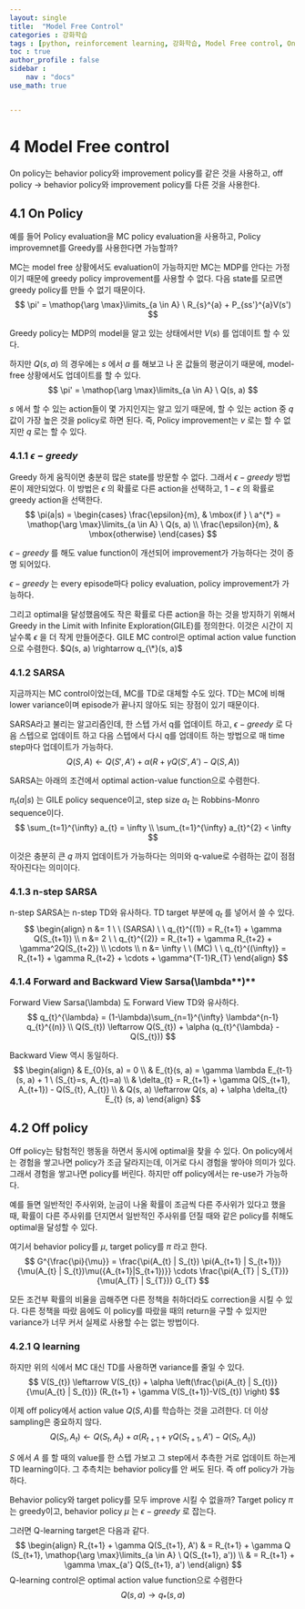 ```yaml
---
layout: single
title:  "Model Free Control"
categories : 강화학습
tags : [python, reinforcement learning, 강화학습, Model Free control, On policy, SARSA, off policy, Q learning]
toc : true
author_profile : false
sidebar : 
    nav : "docs"
use_math: true


---
```






# **4**   **Model Free control**

On policy는 behavior policy와 improvement policy를 같은 것을 사용하고, off policy -> behavior policy와 improvement policy를 다른 것을 사용한다.

 

## **4.1**   **On Policy**

예를 들어 Policy evaluation을 MC policy evaluation을 사용하고, Policy improvemnet를 Greedy를 사용한다면 가능할까?

MC는 model free 상황에서도 evaluation이 가능하지만 MC는 MDP를 안다는 가정이기 때문에 greedy policy improvement를 사용할 수 없다. 다음 state를 모르면 greedy policy를 만들 수 없기 때문이다.
$$
\pi' = \mathop{\arg \max}\limits_{a \in A} \ R_{s}^{a} + P_{ss'}^{a}V(s')
$$


Greedy policy는 MDP의 model을 알고 있는 상태에서만 $V(s)$ 를 업데이트 할 수 있다.

하지만 $Q(s, a)$ 의 경우에는 $s$ 에서 $a$ 를 해보고 나 온 값들의 평균이기 때문에, model-free 상황에서도 업데이트를 할 수 있다.
$$
\pi' = \mathop{\arg \max}\limits_{a \in A} \ Q(s, a)
$$


$s$ 에서 할 수 있는 action들이 몇 가지인지는 알고 있기 때문에, 할 수 있는 action 중 $q$ 값이 가장 높은 것을 policy로 하면 된다. 즉, Policy improvement는 $v$ 로는 할 수 없지만 $q$ 로는 할 수 있다.

 

### **4.1.1** $\epsilon - greedy$

Greedy 하게 움직이면 충분히 많은 state를 방문할 수 없다. 그래서 $\epsilon - greedy$  방법론이 제안되었다. 이 방법은 $\epsilon$ 의 확률로 다른 action을 선택하고, $1 - \epsilon$ 의 확률로 greedy action을 선택한다.
$$
\pi(a|s) = 
\begin{cases}
\frac{\epsilon}{m}, & \mbox{if } \ a^{*} = \mathop{\arg \max}\limits_{a \in A} \ Q(s, a) \\
\frac{\epsilon}{m}, & \mbox{otherwise}
\end{cases}
$$


$\epsilon - greedy$ 를 해도 value function이 개선되어 improvement가 가능하다는 것이 증명 되어있다.

$\epsilon - greedy$ 는 every episode마다 policy evaluation, policy improvement가 가능하다.

그리고 optimal을 달성했음에도 작은 확률로 다른 action을 하는 것을 방지하기 위해서 Greedy in the Limit with Infinite Exploration(GILE)를 정의한다. 이것은 시간이 지날수록 $\epsilon$ 을 더 작게 만들어준다. GILE MC control은 optimal action value function으로 수렴한다. $Q(s, a) \rightarrow q_{\*}(s, a)$

 

### **4.1.2** **SARSA**

지금까지는 MC control이었는데, MC를 TD로 대체할 수도 있다. TD는 MC에 비해 lower variance이며 episode가 끝나지 않아도 되는 장점이 있기 때문이다.

SARSA라고 불리는 알고리즘인데, 한 스텝 가서 q를 업데이트 하고, $\epsilon - greedy$ 로 다음 스텝으로 업데이트 하고 다음 스텝에서 다시 q를 업데이트 하는 방법으로 매 time step마다 업데이트가 가능하다.
$$
Q(S, A) \leftarrow Q(S', A') + \alpha(R + \gamma Q(S', A') - Q(S, A))
$$


SARSA는 아래의 조건에서 optimal action-value function으로 수렴한다.

$\pi_{t}(a|s)$ 는 GILE policy sequence이고, step size $a_{t}$ 는 Robbins-Monro sequence이다.
$$
\sum_{t=1}^{\infty} a_{t} = \infty \\
\sum_{t=1}^{\infty} a_{t}^{2} < \infty
$$


이것은 충분히 큰 $q$ 까지 업데이트가 가능하다는 의미와 q-value로 수렴하는 값이 점점 작아진다는 의미이다.

 

### **4.1.3** **n-step SARSA**

n-step SARSA는 n-step TD와 유사하다. TD target 부분에 $q_{t}$ 를 넣어서 쓸 수 있다.
$$
\begin{align}
n &= 1 \ \ (SARSA) \ \ q_{t}^{(1)} = R_{t+1} + \gamma Q(S_{t+1}) \\
n &= 2 \ \ q_{t}^{(2)} = R_{t+1} + \gamma R_{t+2} + \gamma^2Q(S_{t+2}) \\
\cdots \\
n &= \infty \ \ (MC) \ \ q_{t}^{(\infty)} = R_{t+1} + \gamma R_{t+2} + \cdots + \gamma^{T-1}R_{T}
\end{align}
$$




### **4.1.4** **Forward and Backward View Sarsa(**\lambda**)**

Forward View Sarsa(\lambda) 도 Forward View TD와 유사하다.
$$
q_{t}^{\lambda} = (1-\lambda)\sum_{n=1}^{\infty} \lambda^{n-1} q_{t}^{(n)} \\
Q(S_{t}) \leftarrow Q(S_{t}) + \alpha (q_{t}^{\lambda} - Q(S_{t}))
$$


Backward View 역시 동일하다.
$$
\begin{align}
& E_{0}(s, a) = 0 \\
& E_{t}(s, a) = \gamma \lambda E_{t-1}(s, a) + 1 \ (S_{t}=s, A_{t}=a) \\
& \delta_{t} = R_{t+1} + \gamma Q(S_{t+1}, A_{t+1}) - Q(S_{t}, A_{t}) \\ 
& Q(s, a) \leftarrow Q(s, a) + \alpha \delta_{t} E_{t} (s, a)
\end{align}
$$


## **4.2**   **Off policy**

Off policy는 탐험적인 행동을 하면서 동시에 optimal을 찾을 수 있다. On policy에서는 경험을 쌓고나면 policy가 조금 달라지는데, 이거로 다시 경험을 쌓아야 의미가 있다. 그래서 경험을 쌓고나면 policy를 버린다. 하지만 off policy에서는 re-use가 가능하다.

예를 들면 일반적인 주사위와, 눈금이 나올 확률이 조금씩 다른 주사위가 있다고 했을 때, 확률이 다른 주사위를 던지면서 일반적인 주사위를 던질 때와 같은 policy를 취해도 optimal을 달성할 수 있다.

여기서 behavior policy를 $\mu$, target policy를 $\pi$ 라고 한다.
$$
G^{\frac{\pi}{\mu}} = \frac{\pi(A_{t} | S_{t}) \pi(A_{t+1} | S_{t+1})}{\mu(A_{t} | S_{t})\mu({A_{t+1}|S_{t+1})}} \cdots \frac{\pi(A_{T} | S_{T})}{\mu(A_{T} | S_{T})} G_{T}
$$


모든 조건부 확률의 비율을 곱해주면 다른 정책을 취하더라도 correction을 시킬 수 있다. 다른 정책을 따랐 음에도 이 policy를 따랐을 때의 return을 구할 수 있지만 variance가 너무 커서 실제로 사용할 수는 없는 방법이다.

 

### **4.2.1** **Q learning**

하지만 위의 식에서 MC 대신 TD를 사용하면 variance를 줄일 수 있다.
$$
V(S_{t}) \leftarrow V(S_{t}) +
\alpha \left(\frac{\pi(A_{t} | S_{t})}{\mu(A_{t} | S_{t})} (R_{t+1} + \gamma V(S_{t+1})-V(S_{t}) \right)
$$


이제 off policy에서 action value $Q(S, A)$를 학습하는 것을 고려한다. 더 이상 sampling은 중요하지 않다.
$$
Q(S_{t}, A_{t}) \leftarrow Q(S_{t}, A_{t}) + \alpha(R_{t+1} + \gamma Q(S_{t+1},A')-Q(S_{t},A_{t}))
$$


$S$ 에서 $A$ 를 할 때의 value를 한 스텝 가보고 그 step에서 추측한 거로 업데이트 하는게 TD learning이다. 그 추측치는 behavior policy를 안 써도 된다. 즉 off policy가 가능하다.

Behavior policy와 target policy를 모두 improve 시킬 수 없을까? Target policy $\pi$ 는 greedy이고, behavior policy $\mu$ 는 $\epsilon - greedy$ 로 잡는다.

그러면 Q-learning target은 다음과 같다.
$$
\begin{align}
R_{t+1} + \gamma Q(S_{t+1}, A') & = R_{t+1} + \gamma Q (S_{t+1}, \mathop{\arg \max}\limits_{a \in A} \ Q(S_{t+1}, a')) \\
& = R_{t+1} + \gamma \max_{a'} Q(S_{t+1}, a')
\end{align}
$$
Q-learning control은 optimal action value function으로 수렴한다 
$$
Q(s, a) \rightarrow q_{*}(s, a)
$$
